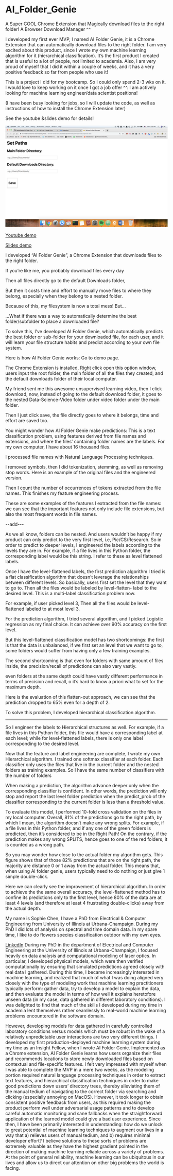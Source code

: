 # AI_Folder_Genie
A Super COOL Chrome Extension that Magically download files to the right folder! A Browser Download Manager ^^


I developed my first ever MVP, I named AI Folder Genie, it is a Chrome Extension that can automatically download files to the right folder. I am very excited about this product, since I wrote my own machine learning algorithm for it (hierarchical classification). It’s the first product I created that is useful to a lot of people, not limited to academia. Also, I am very proud of myself that I did it within a couple of weeks, and it has a very positive feedback so far from people who use it!


This is a project I did for my bootcamp. So I could only spend 2-3 wks on it. I would love to keep working on it once I got a job offer ^^. I am actively looking for machine learning engineer/data scientist positions!

(I have been busy looking for jobs, so I will update the code, as well as instructions of how to install the Chrome Extension later)

See the youtube &slides demo for details!

![user interface for input main file directory](https://github.com/SophieGarden/AI_Folder_Genie/blob/master/user_interface_1.png)

[Youtube demo](https://www.youtube.com/watch?v=Xv6-8A2dM4w&feature=youtu.be)

[Slides demo](https://github.com/SophieGarden/AI_Folder_Genie/blob/master/AI%20Folder%20Genie_demo_full_version.pdf)

I developed “AI Folder Genie”, a Chrome Extension that downloads files to the right folder.

If you’re like me, you probably download files every day 

Then all files directly go to the default Downloads folder, 

But then it costs time and effort to manually move files to where they belong, especially when they belong to a nested folder.

Because of this, my filesystem is now a total mess! But...

...What if there was a way to automatically determine the best folder/subfolder to place a downloaded file?

To solve this, I’ve developed AI Folder Genie, which automatically predicts the best folder or sub-folder for your downloaded file, for each user, and it will learn your file structure habits and predict according to your own file system.

Here is how AI Folder Genie works: Go to demo page.

The Chrome Extension is installed, Right click open this option window, users input the root folder, the main folder of all the files they created, and the default downloads folder of their local computer.

My friend sent me this awesome unsupervised learning video, then I click download, now, instead of going to the default download folder, it goes to the nested Data-Science-Video folder under video folder under the main folder.

Then I just click save, the file directly goes to where it belongs, time and effort are saved too.

You might wonder how AI Folder Genie make predictions: This is a text classification problem, using features derived from file names and extensions, and where the files’ containing folder names are the labels. For my own computer, I have about 16 thousand files.

I processed file names with Natural Language Processing techniques.

I removed symbols, then I did tokenization, stemming, as well as removing stop words. Here is an example of the original files and the engineered version.

Then I count the number of occurrences of tokens extracted from the file names. This finishes my feature engineering process.

These are some examples of the features I extracted from the file names: we can see that the important features not only include file extensions, but also the most frequent words in file names.

--add---

As we all know, folders can be nested. And users wouldn’t be happy if my product can only predict to the very first level, i.e, Pic/CS/Research. So in order to predict to deeper levels, I engineered the labels according to the levels they are in. For example, if a file lives in this Python folder, the corresponding label would be this string. I refer to these as level flattened labels.

Once I have the level-flattened labels, the first prediction algorithm I tried is a flat classification algorithm that doesn’t leverage the relationships between different levels. So basically, users first set the level that they want to go to. Then all the files would be labeled by level-flatten- label to the desired level. This is a multi-label classification problem now. 

For example, if user picked level 3, Then all the files would be level-flattened labeled to at most level 3.

For the prediction algorithm, I tried several algorithm, and I picked Logistic regression as my final choice. It can achieve  over 90% accuracy on the first level.


But this level-flattened classification model has two shortcomings: the first is that the data is unbalanced, if we first set an level that we want to go to, some folders would suffer from having only a few training examples. 

The second shortcoming is that even for folders with same amount of files inside, the precision/recall of predictions can also vary vastly.

even folders at the same depth could have vastly different performance in terms of precision and recall, o it’s hard to know a priori what to set for the maximum  depth.

Here is the evaluation of this flatten-out approach, we can see that the prediction dropped to 65% even for a depth of 2. 

To solve this problem, I developed hierarchical classification algorithm.



------
So I engineer the labels to Hierarchical structures as well. 
For example, if a file lives in this Python folder, this file would have a corresponding label at each level; while for level-flattened labels, there is only one label corresponding to the desired level. 

Now that the feature and label engineering are complete, I wrote my own Hierarchical algorithm.   I trained one softmax classifier at each folder. Each classifier only uses the files that live in the current folder and the nested folders as training examples. So I have the same number of classifiers with the number of folders

When making a prediction, the algorithm advance deeper only when the corresponding classifier is confident. In other words, the prediction will only stop and report the last level folder prediction when the predict_prob of the classifier corresponding to the current folder is less than a threshold value.

To evaluate this model, I performed 10-fold cross validation on the files in my local computer.
Overall, 81% of the predictions go to the right path, by which I mean, the algorithm doesn’t make any wrong splits. For example, if a file lives in this Python folder, and if any one of the green folders is predicted, then it’s considered to be in the Right Path! On the contrary, if the prediction makes any wrong SPLITS, hence goes to one of the red folders, it is counted as a wrong path.

So you may wonder how close to the actual folder my algorithm gets. This figure shows that of those 82% predictions that are on the right path, the majority are distance 0 or 1 away from the actual folder. This means that, when using AI folder genie, users typically need to do nothing or just give 1 simple double-click.

Here we can clearly see the improvement of hierarchical algorithm. In order to achieve the the same overall accuracy, the level-flattened method has to confine its predictions only  to the first level, hence  80% of the data are  at least 4 levels (and therefore at least 4 frustrating double-clicks) away from the actual depth.



My name is Sophie Chen, I have a PhD from Electrical & Computer Engineering from University of Illinois at Urbana-Champaign. During my PhD I did lots of analysis on spectral and time domain data. In my spare time, I like to do flowers species classification outdoor with my own eyes.

[LinkedIn](https://www.linkedin.com/in/sophie-chen-data/)
During my PhD in the department of Electrical and Computer Engineering at the University of Illinois at Urbana-Champaign, I focused heavily on data analysis and computational modeling of laser optics. In particular, I developed physical models, which were then verified computationally by ensuring that simulated predictions agreed closely with real data I gathered. During this time, I became increasingly interested in machine learning, and realized that much of what I was doing aligned very closely with the type of modeling work that machine learning practitioners typically perform: gather data, try to develop a model to explain the data, and then evaluate the model in terms of how well it explains heretofore unseen data (in my case, data gathered in different laboratory conditions). I was delighted to find that much of the skills I developed during my time in academia lent themselves rather seamlessly to real-world machine learning problems encountered in the software domain.

However, developing models for data gathered in carefully controlled laboratory conditions versus models which must be robust in the wake of a relatively unpredictable user interactions are two very different things. I developed my first production-deployed machine learning system during my time as an Insight Fellow, when I wrote AI Folder Genie. Implemented as a Chrome extension, AI Folder Genie learns how users organize their files and recommends locations to store newly downloaded files based on contextual and file-specific features. I felt very impressed with myself when I was able to complete the MVP in a mere two weeks, as the modeling portion required natural language processing techniques in order to extract text features, and hierarchical classification techniques in order to make good predictions down users’ directory trees, thereby alleviating them of the manual tedium of navigating to the correct folder via searching and clicking (especially annoying on MacOS). However, it took longer to obtain consistent positive feedback from users, as this required making the product perform well under adversarial usage patterns and to develop careful automatic monitoring and sane fallbacks when the straightforward application of the learned model could give a bad user experience. Since then, I have been primarily interested in understanding: how do we unlock to great potential of machine learning techniques to augment our lives in a way that a) relieves users of manual tedium, and b) requires minimal developer effort? I believe solutions to these sorts of problems are extremely valuable as they have the highest gradient pointed in the direction of making machine learning reliable across a variety of problems. At the point of general reliability, machine learning can be ubiquitous in our lives and allow us to direct our attention on other big problems the world is facing. 
